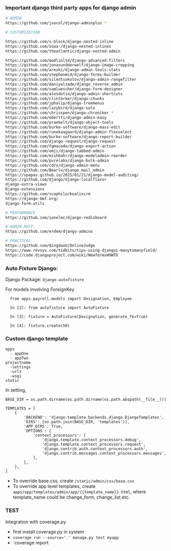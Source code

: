 ### Important django third party apps for django admin
```bash
# ADMIN
https://github.com/jsocol/django-adminplus *

# CUSTOMIZATION

https://github.com/s-block/django-nested-inline
https://github.com/Soaa-/django-nested-inlines
https://github.com/theatlantic/django-nested-admin

https://github.com/modlinltd/django-advanced-filters
https://github.com/jonasundderwolf/django-image-cropping
https://github.com/areski/django-admin-tools-stats
https://github.com/stephenmcd/django-forms-builder
https://github.com/silentsokolov/django-admin-rangefilter
https://github.com/daniyalzade/django_reverse_admin
https://github.com/samluescher/django-form-designer
https://github.com/alesdotio/django-admin-shortcuts
https://github.com/clintecker/django-chunks
https://github.com/jphalip/django-treemenus
https://github.com/lazybird/django-solo
https://github.com/chrisspen/django-chroniker *
https://github.com/ebertti/django-admin-easy
https://github.com/praekelt/django-object-tools
https://github.com/burke-software/django-mass-edit
https://github.com/runekaagaard/django-admin-flexselect
https://github.com/burke-software/django-report-builder
https://github.com/django-request/django-request
https://github.com/fgmacedo/django-export-action
https://github.com/omji/django-tabbed-admin
https://github.com/mishbahr/django-modeladmin-reorder
https://github.com/purelabs/django-bulk-admin
https://github.com/cdrx/django-admin-menu
https://github.com/Bearle/django_mail_admin
https://spapas.github.io/2015/01/21/django-model-auditing/
https://github.com/django/django-localflavor
django-extra-views
Django-extensions
https://github.com/scaphilo/koalixcrm
https://django-bmf.org/
django-form-utils

# PERFORMANCE
https://github.com/ionelmc/django-redisboard

# ADMIN REST: 
https://github.com/erdem/django-admino

# PRACTICAL
https://github.com/QingdaoU/OnlineJudge
https://www.revsys.com/tidbits/tips-using-djangos-manytomanyfield/
https://code.djangoproject.com/wiki/NewformsHOWTO
```

### Auto Fixture Django:

Django Package: `django-autofixture`

For models involving ForeignKey

``` 
  from apps.payroll.models import Designation, Employee

  In [2]: from autofixture import AutoFixture
  
  In [3]: fixture = AutoFixture(Designation, generate_fk=True)
  
  In [4]: fixture.create(50)
```
### Custom django template
```
apps
  - appOne
  - appTwo
projectname
  -settings
  -urls
  -wsgi
static
```
In setting,
```
BASE_DIR = os.path.dirname(os.path.dirname(os.path.abspath(__file__)))

TEMPLATES = [
    {
        'BACKEND': 'django.template.backends.django.DjangoTemplates',
        'DIRS': [os.path.join(BASE_DIR, 'templates')],
        'APP_DIRS': True,
        'OPTIONS': {
            'context_processors': [
                'django.template.context_processors.debug',
                'django.template.context_processors.request',
                'django.contrib.auth.context_processors.auth',
                'django.contrib.messages.context_processors.messages',
            ],
        },
    },
]
```
- To override base.css, create `/static/admin/css/base.css`
- To override app level templates, create `apps/app/templates/admin/app/{{template_name}}.html`, where template_name could be change_form, change_list etc.

### TEST

Integration with coverage.py

- first install coverage.py in system
- `coverage run --source='.' manage.py test myapp`
- `coverage report
